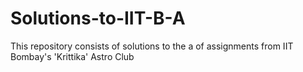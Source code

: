 # Solutions-to-IIT-B-A
This repository consists of solutions to the a of assignments from IIT Bombay's 'Krittika' Astro Club

